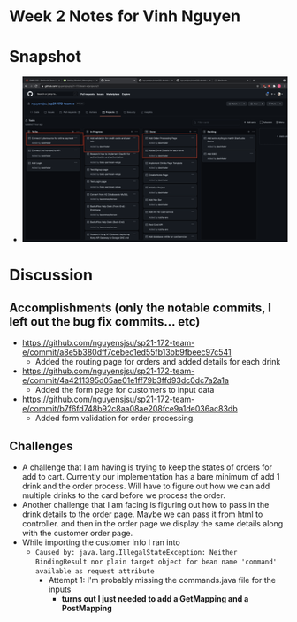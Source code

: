# Week 2 Notes for Vinh Nguyen

# Snapshot
* ![pic3](images/week3snap.png)

# Discussion

## Accomplishments (only the notable commits, I left out the bug fix commits... etc)
* https://github.com/nguyensjsu/sp21-172-team-e/commit/a8e5b380dff7cebec1ed55fb13bb9fbeec97c541
    * Added the routing page for orders and added details for each drink
* https://github.com/nguyensjsu/sp21-172-team-e/commit/4a4211395d05ae01e1ff79b3ffd93dc0dc7a2a1a
    * Added the form page for customers to input data
* https://github.com/nguyensjsu/sp21-172-team-e/commit/b7f6fd748b92c8aa08ae208fce9a1de036ac83db
    * Added form validation for order processing.

## Challenges

* A challenge that I am having is trying to keep the states of orders for add to cart. Currently our implementation has a bare minimum of add 1 drink and the order process. Will have to figure out how we can add multiple drinks to the card before we process the order.
* Another challenge that I am facing is figuring out how to pass in the drink details to the order page. Maybe we can pass it from html to controller. and then in the order page we display the same details along with the customer order page. 
* While importing the customer info I ran into 
    * `Caused by: java.lang.IllegalStateException: Neither BindingResult nor plain target object for bean name 'command' available as request attribute`
        * Attempt 1: I'm probably missing the commands.java file for the inputs
            * **turns out I just needed to add a GetMapping and a PostMapping**

    